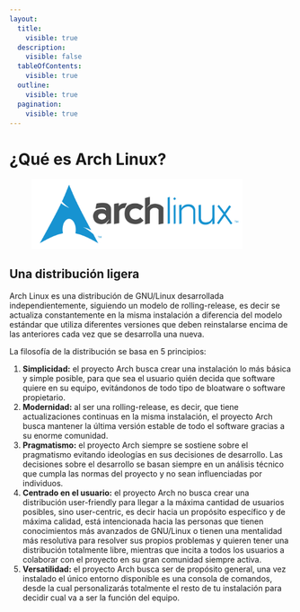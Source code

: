 ```yaml
---
layout:
  title:
    visible: true
  description:
    visible: false
  tableOfContents:
    visible: true
  outline:
    visible: true
  pagination:
    visible: true
---
```


# ¿Qué es Arch Linux?

<figure><img src="../.gitbook/assets/Archlinux-logo-standard-version (1).png" alt="" width="375"><figcaption></figcaption></figure>

## Una distribución ligera

Arch Linux es una distribución de GNU/Linux desarrollada independientemente, siguiendo un modelo de rolling-release, es decir se actualiza constantemente en la misma instalación a diferencia del modelo estándar que utiliza diferentes versiones que deben reinstalarse encima de las anteriores cada vez que se desarrolla una nueva.

La filosofía de la distribución se basa en 5 principios:

1. **Simplicidad:** el proyecto Arch busca crear una instalación lo más básica y simple posible, para que sea el usuario quién decida que software quiere en su equipo, evitándonos de todo tipo de bloatware o software propietario.
2. **Modernidad:** al ser una rolling-release, es decir, que tiene actualizaciones continuas en la misma instalación, el proyecto Arch busca mantener la última versión estable de todo el software gracias a su enorme comunidad.
3. **Pragmatismo:** el proyecto Arch siempre se sostiene sobre el pragmatismo evitando ideologías en sus decisiones de desarrollo. Las decisiones sobre el desarrollo se basan siempre en un análisis técnico que cumpla las normas del proyecto y no sean influenciadas por individuos.
4. **Centrado en el usuario:** el proyecto Arch no busca crear una distribución user-friendly para llegar a la máxima cantidad de usuarios posibles, sino user-centric, es decir hacia un propósito específico y de máxima calidad, está intencionada hacia las personas que tienen conocimientos más avanzados de GNU/Linux o tienen una mentalidad más resolutiva para resolver sus propios problemas y quieren tener una distribución totalmente libre, mientras que incita a todos los usuarios a colaborar con el proyecto en su gran comunidad siempre activa.
5. **Versatilidad:** el proyecto Arch busca ser de propósito general, una vez instalado el único entorno disponible es una consola de comandos, desde la cual personalizarás totalmente el resto de tu instalación para decidir cual va a ser la función del equipo.
